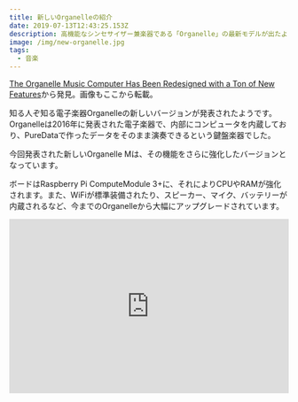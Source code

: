 ```yaml
---
title: 新しいOrganelleの紹介
date: 2019-07-13T12:43:25.153Z
description: 高機能なシンセサイザー兼楽器である「Organelle」の最新モデルが出たようです。
image: /img/new-organelle.jpg
tags:
  - 音楽
---
```

[The Organelle Music Computer Has Been Redesigned with a Ton of New Features](https://blog.hackster.io/the-organelle-music-computer-has-been-redesigned-with-a-ton-of-new-features-24bfa6895669)から発見。画像もここから転載。

知る人ぞ知る電子楽器Organelleの新しいバージョンが発表されたようです。
Organelleは2016年に発表された電子楽器で、内部にコンピュータを内蔵しており、PureDataで作ったデータをそのまま演奏できるという鍵盤楽器でした。

今回発表された新しいOrganelle Mは、その機能をさらに強化したバージョンとなっています。

ボードはRaspberry Pi ComputeModule 3+に、それによりCPUやRAMが強化されます。また、WiFiが標準装備されたり、スピーカー、マイク、バッテリーが内蔵されるなど、今までのOrganelleから大幅にアップグレードされています。

<iframe width="100%" height="315" src="https://www.youtube.com/embed/VZgwvx-fHWc" frameborder="0" allow="accelerometer; autoplay; encrypted-media; gyroscope; picture-in-picture" allowfullscreen></iframe>

